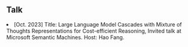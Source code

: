 ## Talk

<li><autocolor>[Oct. 2023] Title: Large Language Model Cascades with Mixture of Thoughts Representations for Cost-efficient Reasoning, Invited talk at Microsoft Semantic Machines. Host: Hao Fang.</autocolor></li>

[//]: # (<h4 style="margin:0 10px 0;">Reviewer</h4>)

[//]: # (  <li><autocolor>Served as a secondary reviewer for NeurIPS’23</autocolor></li>)
